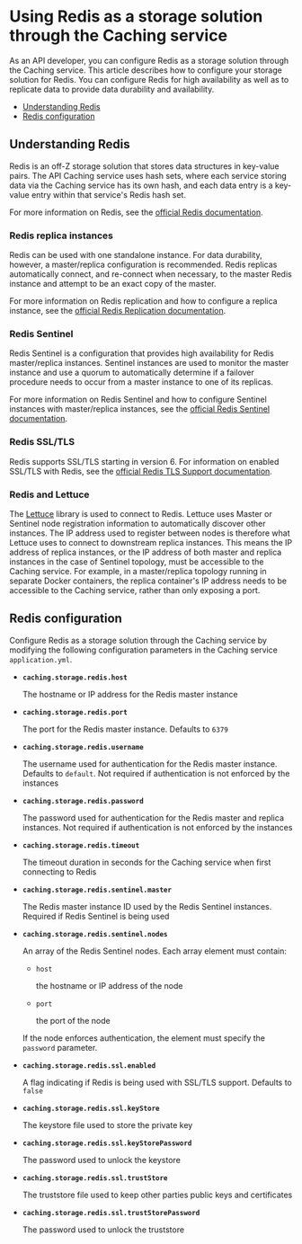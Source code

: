 # Using Redis as a storage solution through the Caching service

As an API developer, you can configure Redis as a storage solution through the Caching service. This article describes how to configure your storage solution for Redis.
You can configure Redis for high availability as well as to replicate data to provide data durability and availability.

- [Understanding Redis](#understanding-redis)
- [Redis configuration](#redis-configuration)

## Understanding Redis

Redis is an off-Z storage solution that stores data structures in key-value pairs. The API Caching service uses hash sets, where each
service storing data via the Caching service has its own hash, and each data entry is a key-value entry within that service's Redis hash set.

For more information on Redis, see the [official Redis documentation](https://redis.io/documentation).

### Redis replica instances

Redis can be used with one standalone instance. For data durability, however, a master/replica configuration is recommended.
Redis replicas automatically connect, and re-connect when necessary, to the master Redis instance and attempt to be an exact copy of the master.

For more information on Redis replication and how to configure a replica instance, see the [official Redis Replication documentation](https://redis.io/topics/replication).

### Redis Sentinel

Redis Sentinel is a configuration that provides high availability for Redis master/replica instances.
Sentinel instances are used to monitor the master instance and use a quorum to automatically determine if a failover procedure needs to occur from a master instance to one of its replicas.

For more information on Redis Sentinel and how to configure Sentinel instances with master/replica instances, see the [official Redis Sentinel documentation](https://redis.io/topics/replication).

### Redis SSL/TLS

Redis supports SSL/TLS starting in version 6. For information on enabled SSL/TLS with Redis, see the [official Redis TLS Support documentation](https://redis.io/topics/replication).

### Redis and Lettuce

The [Lettuce](https://lettuce.io/) library is used to connect to Redis. Lettuce uses Master or Sentinel node registration information to automatically discover other instances.
The IP address used to register between nodes is therefore what Lettuce uses to connect to downstream replica instances. This means the IP address of replica instances,
or the IP address of both master and replica instances in the case of Sentinel topology, must be accessible to the Caching service. For example, in a master/replica topology running
in separate Docker containers, the replica container's IP address needs to be accessible to the Caching service, rather than only exposing a port.

## Redis configuration

Configure Redis as a storage solution through the Caching service by modifying the following configuration parameters in the Caching service `application.yml`.

* **`caching.storage.redis.host`** 

    The hostname or IP address for the Redis master instance

* **`caching.storage.redis.port`** 

    The port for the Redis master instance. Defaults to `6379`

* **`caching.storage.redis.username`** 

    The username used for authentication for the Redis master instance. Defaults to `default`. Not required if authentication is not enforced by the instances

* **`caching.storage.redis.password`** 

    The password used for authentication for the Redis master and replica instances. Not required if authentication is not enforced by the instances

* **`caching.storage.redis.timeout`** 

    The timeout duration in seconds for the Caching service when first connecting to Redis

* **`caching.storage.redis.sentinel.master`** 

    The Redis master instance ID used by the Redis Sentinel instances. Required if Redis Sentinel is being used

* **`caching.storage.redis.sentinel.nodes`** 

    An array of the Redis Sentinel nodes. Each array element must contain:
    
    * `host`
    
      the hostname or IP address of the node

    * `port`
    
      the port of the node

    If the node enforces authentication, the element must specify the `password` parameter.

* **`caching.storage.redis.ssl.enabled`** 

    A flag indicating if Redis is being used with SSL/TLS support. Defaults to `false`

* **`caching.storage.redis.ssl.keyStore`** 

    The keystore file used to store the private key

* **`caching.storage.redis.ssl.keyStorePassword`** 

    The password used to unlock the keystore

* **`caching.storage.redis.ssl.trustStore`** 

    The truststore file used to keep other parties public keys and certificates

* **`caching.storage.redis.ssl.trustStorePassword`** 

    The password used to unlock the truststore
